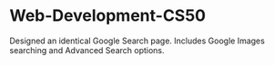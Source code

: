# Web-Development-CS50

Designed an identical Google Search page. Includes Google Images searching and Advanced Search options. 
